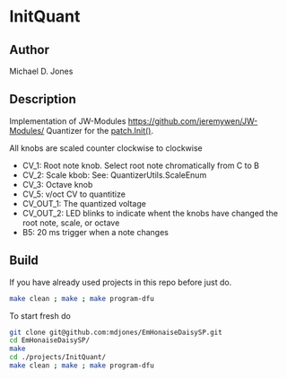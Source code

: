 # InitQuant

## Author

Michael D. Jones

## Description

Implementation of JW-Modules <https://github.com/jeremywen/JW-Modules/>
Quantizer for the [patch.Init()](https://electro-smith.com/products/patch-init).

All knobs are scaled counter clockwise to clockwise

* CV_1: Root note knob. Select root note chromatically from C to B
* CV_2: Scale kbob: See: QuantizerUtils.ScaleEnum
* CV_3: Octave knob
* CV_5: v/oct CV to quantitize
* CV_OUT_1: The quantized voltage
* CV_OUT_2: LED blinks to indicate whent the knobs have changed the root note,
scale, or octave
* B5: 20 ms trigger when a note changes

## Build

If you have already used projects in this repo before just do.

```bash
make clean ; make ; make program-dfu
```

To start fresh do

```bash
git clone git@github.com:mdjones/EmHonaiseDaisySP.git
cd EmHonaiseDaisySP/
make
cd ./projects/InitQuant/
make clean ; make ; make program-dfu
```
